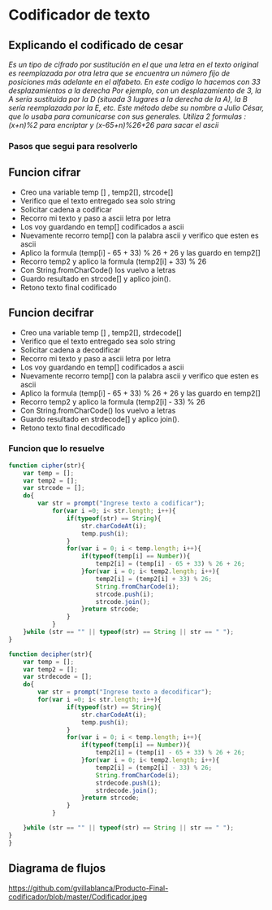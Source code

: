 # Codificador de texto


## Explicando el codificado de cesar

*Es un tipo de cifrado por sustitución en el que una letra en el texto original es reemplazada por otra letra que se encuentra un número fijo de posiciones más adelante en el alfabeto.*
*En este codigo lo hacemos con 33 desplazamientos a la derecha*
*Por ejemplo, con un desplazamiento de 3, la A sería sustituida por la D (situada 3 lugares a la derecha de la A), la B sería reemplazada por la E, etc. Este método debe su nombre a Julio César, que lo usaba para comunicarse con sus generales.*
*Utiliza 2 formulas : (x+n)%2 para encriptar y (x-65+n)%26+26 para sacar el ascii*

### Pasos que segui para resolverlo

## Funcion cifrar

+ Creo una variable temp [] , temp2[], strcode[]
+ Verifico que el texto entregado sea solo string
+ Solicitar cadena a codificar
+ Recorro mi texto y paso a ascii letra por letra
+ Los voy guardando en temp[] codificados a ascii
+ Nuevamente recorro temp[] con la palabra ascii y verifico que esten es ascii
+ Aplico la formula (temp[i] - 65 + 33) % 26 + 26 y las guardo en temp2[]
+ Recorro temp2 y aplico la formula (temp2[i] + 33) % 26
+ Con String.fromCharCode() los vuelvo a letras
+ Guardo resultado en strcode[] y aplico join().
+ Retono texto final codificado

## Funcion decifrar

+ Creo una variable temp [] , temp2[], strdecode[]
+ Verifico que el texto entregado sea solo string
+ Solicitar cadena a decodificar
+ Recorro mi texto y paso a ascii letra por letra
+ Los voy guardando en temp[] codificados a ascii
+ Nuevamente recorro temp[] con la palabra ascii y verifico que esten es ascii
+ Aplico la formula (temp[i] - 65 + 33) % 26 + 26 y las guardo en temp2[]
+ Recorro temp2 y aplico la formula (temp2[i] - 33) % 26
+ Con String.fromCharCode() los vuelvo a letras
+ Guardo resultado en strdecode[] y aplico join().
+ Retono texto final decodificado


### Funcion que lo resuelve

``` javascript
function cipher(str){
	var temp = []; 
	var temp2 = []; 
	var strcode = [];
	do{ 
		var str = prompt("Ingrese texto a codificar");
			for(var i =0; i< str.length; i++){ 
				if(typeof(str) == String){
					str.charCodeAt(i);
					temp.push(i);
				}
				for(var i = 0; i < temp.length; i++){ 
					if(typeof(temp[i] == Number)){
						temp2[i] = (temp[i] - 65 + 33) % 26 + 26;
					}for(var i = 0; i< temp2.length; i++){
						temp2[i] = (temp2[i] + 33) % 26; 
						String.fromCharCode(i);
						strcode.push(i);
						strcode.join();
					}return strcode;
				}
			}
	}while (str == "" || typeof(str) == String || str == " ");
}

function decipher(str){
	var temp = []; 
	var temp2 = []; 
	var strdecode = [];
	do{
		var str = prompt("Ingrese texto a decodificar");
		for(var i =0; i< str.length; i++){ 
				if(typeof(str) == String){
					str.charCodeAt(i);
					temp.push(i);
				}
				for(var i = 0; i < temp.length; i++){
					if(typeof(temp[i] == Number)){
						temp2[i] = (temp[i] - 65 + 33) % 26 + 26;
					}for(var i = 0; i< temp2.length; i++){
						temp2[i] = (temp2[i] - 33) % 26; 
						String.fromCharCode(i);
						strdecode.push(i);
						strdecode.join();
					}return strcode;
				}			
			}

	}while (str == "" || typeof(str) == String || str == " ");
}
}

```


## Diagrama de flujos


 https://github.com/gvillablanca/Producto-Final-codificador/blob/master/Codificador.jpeg